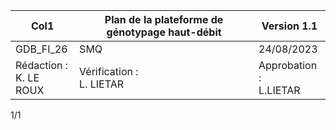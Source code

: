 |Col1|Plan de la plateforme de génotypage haut-débit|Version 1.1|
|---|---|---|
|GDB_FI_26|SMQ|24/08/2023|
|Rédaction :<br>K. LE ROUX|Vérification :<br>L. LIETAR|Approbation :<br>L.LIETAR|


1/1

